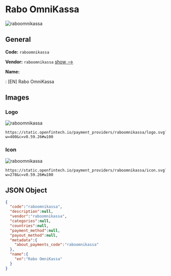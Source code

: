 
# Rabo OmniKassa 
![raboomnikassa](https://static.openfintech.io/payment_providers/raboomnikassa/logo.svg?w=400&c=v0.59.26#w100)  

## General 
 
**Code:** `raboomnikassa` 
 
**Vendor:** `raboomnikassa` [show -->](/vendors/raboomnikassa/) 
 
**Name:** 
 
:	[EN] Rabo OmniKassa 
 

## Images 

### Logo 
 
![raboomnikassa](https://static.openfintech.io/payment_providers/raboomnikassa/logo.svg?w=400&c=v0.59.26#w100)  

```
https://static.openfintech.io/payment_providers/raboomnikassa/logo.svg?w=400&c=v0.59.26#w100
```  

### Icon 
 
![raboomnikassa](https://static.openfintech.io/payment_providers/raboomnikassa/icon.svg?w=278&c=v0.59.26#w100)  

```
https://static.openfintech.io/payment_providers/raboomnikassa/icon.svg?w=278&c=v0.59.26#w100
```  

## JSON Object 

```json
{
  "code":"raboomnikassa",
  "description":null,
  "vendor":"raboomnikassa",
  "categories":null,
  "countries":null,
  "payment_method":null,
  "payout_method":null,
  "metadata":{
    "about_payments_code":"raboomnikassa"
  },
  "name":{
    "en":"Rabo OmniKassa"
  }
}
```  
